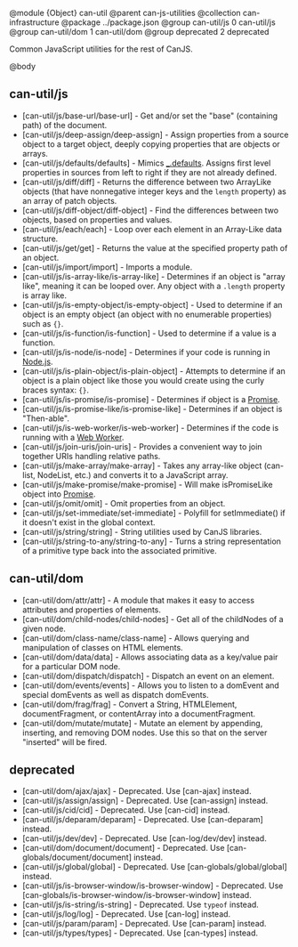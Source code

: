 @module {Object} can-util
@parent can-js-utilities
@collection can-infrastructure
@package ../package.json
@group can-util/js 0 can-util/js
@group can-util/dom 1 can-util/dom
@group deprecated 2 deprecated

Common JavaScript utilities for the rest of CanJS.

@body

## can-util/js

- [can-util/js/base-url/base-url] - Get and/or set the "base" (containing path) of the document.
- [can-util/js/deep-assign/deep-assign] - Assign properties from a source object to a target object, deeply copying properties that are objects or arrays.
- [can-util/js/defaults/defaults] - Mimics [_.defaults](https://lodash.com/docs/4.16.2#defaults). Assigns first level properties in sources from left to right if they are not already defined.
- [can-util/js/diff/diff] - Returns the difference between two ArrayLike objects (that have nonnegative integer keys and the `length` property) as an array of patch objects.
- [can-util/js/diff-object/diff-object] - Find the differences between two objects, based on properties and values.
- [can-util/js/each/each] - Loop over each element in an Array-Like data structure.
- [can-util/js/get/get] - Returns the value at the specified property path of an object.   
- [can-util/js/import/import] - Imports a module.
- [can-util/js/is-array-like/is-array-like] - Determines if an object is "array like", meaning it can be looped over. Any object with a `.length` property is array like.
- [can-util/js/is-empty-object/is-empty-object] - Used to determine if an object is an empty object (an object with no enumerable properties) such as `{}`.
- [can-util/js/is-function/is-function] - Used to determine if a value is a function.
- [can-util/js/is-node/is-node] - Determines if your code is running in [Node.js](https://nodejs.org).
- [can-util/js/is-plain-object/is-plain-object] - Attempts to determine if an object is a plain object like those you would create using the curly braces syntax: `{}`.
- [can-util/js/is-promise/is-promise] - Determines if object is a [Promise](https://developer.mozilla.org/en-US/docs/Web/JavaScript/Reference/Global_Objects/Promise).
- [can-util/js/is-promise-like/is-promise-like] - Determines if an object is "Then-able".
- [can-util/js/is-web-worker/is-web-worker] - Determines if the code is running with a [Web Worker](https://developer.mozilla.org/en-US/docs/Web/API/Web_Workers_API/Using_web_workers).
- [can-util/js/join-uris/join-uris] - Provides a convenient way to join together URIs handling relative paths.
- [can-util/js/make-array/make-array] - Takes any array-like object (can-list, NodeList, etc.) and converts it to a JavaScript array.
- [can-util/js/make-promise/make-promise] - Will make isPromiseLike object into [Promise](https://developer.mozilla.org/en-US/docs/Web/JavaScript/Reference/Global_Objects/Promise).
- [can-util/js/omit/omit] - Omit properties from an object.
- [can-util/js/set-immediate/set-immediate] - Polyfill for setImmediate() if it doesn't exist in the global context.
- [can-util/js/string/string] - String utilities used by CanJS libraries.
- [can-util/js/string-to-any/string-to-any] - Turns a string representation of a primitive type back into the associated primitive.

## can-util/dom

- [can-util/dom/attr/attr] - A module that makes it easy to access attributes and properties of elements.
- [can-util/dom/child-nodes/child-nodes] - Get all of the childNodes of a given node.
- [can-util/dom/class-name/class-name] - Allows querying and manipulation of classes on HTML elements.
- [can-util/dom/data/data] - Allows associating data as a key/value pair for a particular DOM node.
- [can-util/dom/dispatch/dispatch] - Dispatch an event on an element.
- [can-util/dom/events/events] - Allows you to listen to a domEvent and special domEvents as well as dispatch domEvents.
- [can-util/dom/frag/frag] - Convert a String, HTMLElement, documentFragment, or contentArray into a documentFragment.
- [can-util/dom/mutate/mutate] - Mutate an element by appending, inserting, and removing DOM nodes. Use this so that on the server "inserted" will be fired.

## deprecated

- [can-util/dom/ajax/ajax] - Deprecated. Use [can-ajax] instead.
- [can-util/js/assign/assign] - Deprecated. Use [can-assign] instead.
- [can-util/js/cid/cid] - Deprecated. Use [can-cid] instead.
- [can-util/js/deparam/deparam] - Deprecated. Use [can-deparam] instead.
- [can-util/js/dev/dev] - Deprecated. Use [can-log/dev/dev] instead.
- [can-util/dom/document/document] - Deprecated. Use [can-globals/document/document] instead.
- [can-util/js/global/global] - Deprecated. Use [can-globals/global/global] instead.
- [can-util/js/is-browser-window/is-browser-window] - Deprecated. Use [can-globals/is-browser-window/is-browser-window] instead.
- [can-util/js/is-string/is-string] - Deprecated. Use `typeof` instead.
- [can-util/js/log/log] - Deprecated. Use [can-log] instead.
- [can-util/js/param/param] - Deprecated. Use [can-param] instead.
- [can-util/js/types/types] - Deprecated. Use [can-types] instead.
